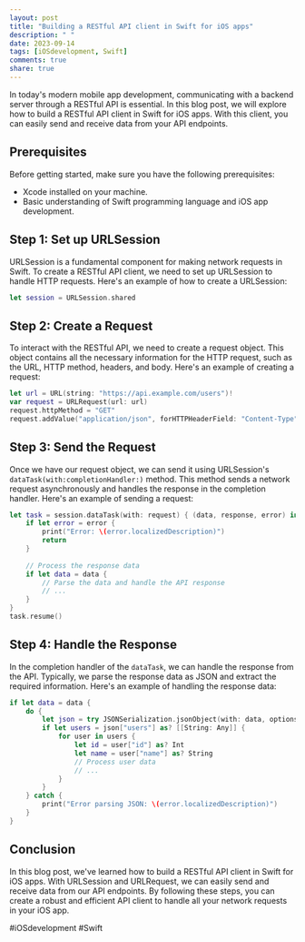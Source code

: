 ```yaml
---
layout: post
title: "Building a RESTful API client in Swift for iOS apps"
description: " "
date: 2023-09-14
tags: [iOSdevelopment, Swift]
comments: true
share: true
---
```


In today's modern mobile app development, communicating with a backend server through a RESTful API is essential. In this blog post, we will explore how to build a RESTful API client in Swift for iOS apps. With this client, you can easily send and receive data from your API endpoints.

## Prerequisites

Before getting started, make sure you have the following prerequisites:

- Xcode installed on your machine.
- Basic understanding of Swift programming language and iOS app development.

## Step 1: Set up URLSession

URLSession is a fundamental component for making network requests in Swift. To create a RESTful API client, we need to set up URLSession to handle HTTP requests. Here's an example of how to create a URLSession:

```swift
let session = URLSession.shared
```

## Step 2: Create a Request

To interact with the RESTful API, we need to create a request object. This object contains all the necessary information for the HTTP request, such as the URL, HTTP method, headers, and body. Here's an example of creating a request:

```swift
let url = URL(string: "https://api.example.com/users")!
var request = URLRequest(url: url)
request.httpMethod = "GET"
request.addValue("application/json", forHTTPHeaderField: "Content-Type")
```

## Step 3: Send the Request

Once we have our request object, we can send it using URLSession's `dataTask(with:completionHandler:)` method. This method sends a network request asynchronously and handles the response in the completion handler. Here's an example of sending a request:

```swift
let task = session.dataTask(with: request) { (data, response, error) in
    if let error = error {
        print("Error: \(error.localizedDescription)")
        return
    }
    
    // Process the response data
    if let data = data {
        // Parse the data and handle the API response
        // ...
    }
}
task.resume()
```

## Step 4: Handle the Response

In the completion handler of the `dataTask`, we can handle the response from the API. Typically, we parse the response data as JSON and extract the required information. Here's an example of handling the response data:

```swift
if let data = data {
    do {
        let json = try JSONSerialization.jsonObject(with: data, options: [])
        if let users = json["users"] as? [[String: Any]] {
            for user in users {
                let id = user["id"] as? Int
                let name = user["name"] as? String
                // Process user data
                // ...
            }
        }
    } catch {
        print("Error parsing JSON: \(error.localizedDescription)")
    }
}
```

## Conclusion

In this blog post, we've learned how to build a RESTful API client in Swift for iOS apps. With URLSession and URLRequest, we can easily send and receive data from our API endpoints. By following these steps, you can create a robust and efficient API client to handle all your network requests in your iOS app.

#iOSdevelopment #Swift